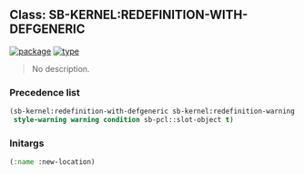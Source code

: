 ## Class: SB-KERNEL:REDEFINITION-WITH-DEFGENERIC
[![package](https://img.shields.io/badge/Package-SB--KERNEL-5f9ea0.svg?style=social&colorA=999999)](../) [![type](https://img.shields.io/badge/Type-Class-5f9ea0.svg?style=social&colorA=999999)](../#class) 

> No description.

### Precedence list
```cl
(sb-kernel:redefinition-with-defgeneric sb-kernel:redefinition-warning
 style-warning warning condition sb-pcl::slot-object t)
```
### Initargs
```cl
(:name :new-location)
```
